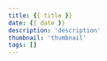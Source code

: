 ```yaml
---
title: {{ title }}
date: {{ date }}
description: 'description'
thumbnail: 'thumbnail'
tags: []
---
```

